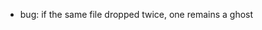 <!-- - spinner / loading indicator -->
<!-- transparent image as placeholder instead -->
<!-- - drop target indication -->
 <!-- - instead of child element use class and ::before -->
 <!-- - with pos:abs we might not need special event handling for dragleave -->
 <!-- - problem: dataTransfer.types is an Array on webkit but DOMStringList on FF -->
<!--  do nothing if not dropped from outside  -->
<!-- - fix problem with empty document -->
<!-- - handling of files other than images -->
   <!-- (postponed - backend doesn't support this) -->
<!-- - progress meter if possible -->
<!-- not really necessary since we shouldn't upload large individual files; with many files progress is visible for each -->
- bug: if the same file dropped twice, one remains a ghost